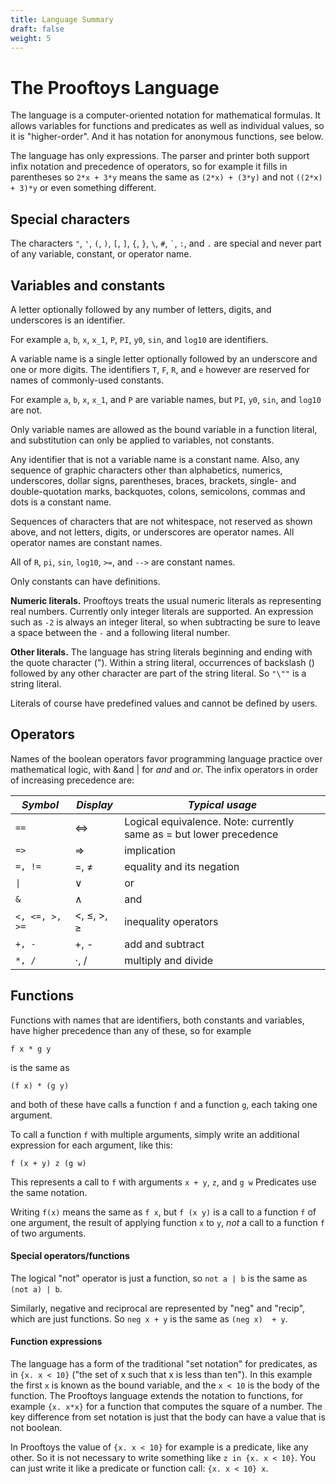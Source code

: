 ```yaml
---
title: Language Summary
draft: false
weight: 5
---
```


# The Prooftoys Language

The language is a computer-oriented notation for mathematical
formulas. It allows variables for functions and predicates as well as
individual values, so it is "higher-order". And it has notation for
anonymous functions, see below.

The language has only expressions.  The parser and printer both
support infix notation and precedence of operators, so for example it
fills in parentheses so `2*x + 3*y` means the same as `(2*x) +
(3*y)` and not `((2*x) + 3)*y` or even something different.

## Special characters

The characters `"`, `'`, `(`, `)`, `[`, `]`, `{`, `}`,
`\`, `#`, `` ` ``, `:`, and `.` are special 
and never part of any variable, constant, or operator name.

## Variables and constants

A letter optionally followed by any number of letters, digits, and underscores
is an identifier.

For example `a`, `b`, `x`, `x_1`, `P`, `PI`, `y0`,  `sin`, and `log10` are identifiers.

A variable name is a single letter optionally followed by an underscore and one or more digits. 
The identifiers `T`, `F`, `R`, and `e` however are reserved for names of commonly-used constants.

For example `a`, `b`, `x`, `x_1`, and `P` are variable names, but `PI`, `y0`,
`sin`, and `log10` are not.

Only variable names are allowed as the bound variable in a function literal, and substitution can only be applied to variables, not constants.

Any identifier that is not a variable name is a constant name. Also, any sequence of graphic characters other than alphabetics, numerics, underscores, dollar signs, parentheses, braces, brackets,
single- and double-quotation marks, backquotes, colons, semicolons, commas and dots is a constant name.

Sequences of characters that are not whitespace, not reserved as shown above, and not letters,
digits, or underscores are operator names.  All operator names are constant names.

All of `R`,  `pi`, `sin`, `log10`, `>=`, and `-->` are constant names.

Only constants can have definitions.

**Numeric literals.** Prooftoys treats the usual numeric literals as representing real numbers.  Currently
only integer literals are supported.  An expression such as `-2` is always an integer literal, so when subtracting be sure to leave a space between the `-` and a following literal number.

**Other literals.** The language has string literals beginning and ending with the quote character
("). Within a string literal, occurrences of backslash (\) followed by any other character are part
of the string literal.  So `"\""` is a string literal.

Literals of course have predefined values and cannot be defined by users.

## Operators

Names of the boolean operators favor programming language practice over mathematical logic, with &and | for _and_ and _or_.  The infix operators in order of increasing precedence are:

| *Symbol* | *Display* | *Typical usage* 
|----------|-----------|----------------
| `==` | ⇔ | Logical equivalence.  Note: currently same as = but lower precedence
| `=>` | ⇒ | implication
| `=, !=` | =, ≠ | equality and its negation
| <code>\|</code> | ∨ | or
| `&` | ∧ | and
| `<, <=, >, >=` | <, ≤, >, ≥ | inequality operators
| `+, -` | +, - | add and subtract
| `*, /` | ⋅, / | multiply and divide

## Functions

Functions with names that are identifiers, both constants and variables, have higher
precedence than any of these, so for example
```
f x * g y
```
is the same as 
```
(f x) * (g y)
```
and both of these have calls a function `f` and a function `g`, each taking one argument.

To call a function `f` with multiple arguments, simply write an additional expression for each
argument, like this:

    f (x + y) z (g w)

This represents a call to `f` with arguments `x + y`, `z`, and `g w`
Predicates use the same notation.

Writing `f(x)` means the same as `f x`, but `f (x y)` is a call to a function `f` of one
argument, the result of applying function `x` to `y`, *not* a call to a function `f`
of two arguments.

#### Special operators/functions

The logical "not" operator is just a function, so `not a | b` is the
same as `(not a) | b`.

Similarly, negative and reciprocal are represented by "neg" and "recip", which
are just functions.  So `neg x + y` is the same as `(neg x)  + y`.

#### Function expressions

The language has a form of the traditional "set notation" for
predicates, as in `{x. x < 10}` ("the set of x such that x is less
than ten").  In this example the first `x` is known as the bound
variable, and the `x < 10` is the body of the function.  The Prooftoys
language extends the notation to functions, for example `{x. x*x}`
for a function that computes the square of a number.  The key
difference from set notation is just that the body can have a value
that is not boolean.

In Prooftoys the value of `{x. x < 10}` for example is a predicate,
like any other.  So it is not necessary to write something like
`z in {x. x < 10}`.  You can just write it like a predicate or function
call: `{x. x < 10} x`.
